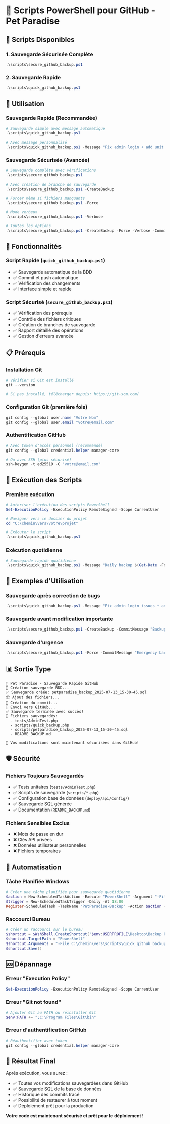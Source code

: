 # 🔐 Scripts PowerShell pour GitHub - Pet Paradise

## 📜 Scripts Disponibles

### 1. Sauvegarde Sécurisée Complète
```powershell
.\scripts\secure_github_backup.ps1
```

### 2. Sauvegarde Rapide
```powershell
.\scripts\quick_github_backup.ps1
```

## 🚀 Utilisation

### Sauvegarde Rapide (Recommandée)
```powershell
# Sauvegarde simple avec message automatique
.\scripts\quick_github_backup.ps1

# Avec message personnalisé
.\scripts\quick_github_backup.ps1 -Message "Fix admin login + add unit tests"
```

### Sauvegarde Sécurisée (Avancée)
```powershell
# Sauvegarde complète avec vérifications
.\scripts\secure_github_backup.ps1

# Avec création de branche de sauvegarde
.\scripts\secure_github_backup.ps1 -CreateBackup

# Forcer même si fichiers manquants
.\scripts\secure_github_backup.ps1 -Force

# Mode verbeux
.\scripts\secure_github_backup.ps1 -Verbose

# Toutes les options
.\scripts\secure_github_backup.ps1 -CreateBackup -Force -Verbose -CommitMessage "Complete backup with tests"
```

## 🎯 Fonctionnalités

### Script Rapide (`quick_github_backup.ps1`)
- ✅ Sauvegarde automatique de la BDD
- ✅ Commit et push automatique
- ✅ Vérification des changements
- ✅ Interface simple et rapide

### Script Sécurisé (`secure_github_backup.ps1`)
- ✅ Vérification des prérequis
- ✅ Contrôle des fichiers critiques
- ✅ Création de branches de sauvegarde
- ✅ Rapport détaillé des opérations
- ✅ Gestion d'erreurs avancée

## 📋 Prérequis

### Installation Git
```powershell
# Vérifier si Git est installé
git --version

# Si pas installé, télécharger depuis: https://git-scm.com/
```

### Configuration Git (première fois)
```powershell
git config --global user.name "Votre Nom"
git config --global user.email "votre@email.com"
```

### Authentification GitHub
```powershell
# Avec token d'accès personnel (recommandé)
git config --global credential.helper manager-core

# Ou avec SSH (plus sécurisé)
ssh-keygen -t ed25519 -C "votre@email.com"
```

## 🔧 Exécution des Scripts

### Première exécution
```powershell
# Autoriser l'exécution des scripts PowerShell
Set-ExecutionPolicy -ExecutionPolicy RemoteSigned -Scope CurrentUser

# Naviguer vers le dossier du projet
cd "C:\chemin\vers\votre\projet"

# Exécuter le script
.\scripts\quick_github_backup.ps1
```

### Exécution quotidienne
```powershell
# Sauvegarde rapide quotidienne
.\scripts\quick_github_backup.ps1 -Message "Daily backup $(Get-Date -Format 'yyyy-MM-dd')"
```

## 🎨 Exemples d'Utilisation

### Sauvegarde après correction de bugs
```powershell
.\scripts\quick_github_backup.ps1 -Message "Fix admin login issues + add unit tests"
```

### Sauvegarde avant modification importante
```powershell
.\scripts\secure_github_backup.ps1 -CreateBackup -CommitMessage "Backup before major changes"
```

### Sauvegarde d'urgence
```powershell
.\scripts\secure_github_backup.ps1 -Force -CommitMessage "Emergency backup"
```

## 📊 Sortie Type

```
🚀 Pet Paradise - Sauvegarde Rapide GitHub
💾 Création sauvegarde BDD...
✅ Sauvegarde créée: petparadise_backup_2025-07-13_15-30-45.sql
📦 Ajout des fichiers...
💬 Création du commit...
🚀 Envoi vers GitHub...
✅ Sauvegarde terminée avec succès!
📂 Fichiers sauvegardés:
  - tests/AdminTest.php
  - scripts/quick_backup.php
  - scripts/petparadise_backup_2025-07-13_15-30-45.sql
  - README_BACKUP.md

🎉 Vos modifications sont maintenant sécurisées dans GitHub!
```

## 🛡️ Sécurité

### Fichiers Toujours Sauvegardés
- ✅ Tests unitaires (`tests/AdminTest.php`)
- ✅ Scripts de sauvegarde (`scripts/*.php`)
- ✅ Configuration base de données (`deploy/api/config/`)
- ✅ Sauvegarde SQL générée
- ✅ Documentation (`README_BACKUP.md`)

### Fichiers Sensibles Exclus
- ❌ Mots de passe en dur
- ❌ Clés API privées
- ❌ Données utilisateur personnelles
- ❌ Fichiers temporaires

## 🔄 Automatisation

### Tâche Planifiée Windows
```powershell
# Créer une tâche planifiée pour sauvegarde quotidienne
$action = New-ScheduledTaskAction -Execute "PowerShell" -Argument "-File C:\chemin\vers\scripts\quick_github_backup.ps1"
$trigger = New-ScheduledTaskTrigger -Daily -At 18:00
Register-ScheduledTask -TaskName "PetParadise-Backup" -Action $action -Trigger $trigger
```

### Raccourci Bureau
```powershell
# Créer un raccourci sur le bureau
$shortcut = $WshShell.CreateShortcut("$env:USERPROFILE\Desktop\Backup Pet Paradise.lnk")
$shortcut.TargetPath = "PowerShell"
$shortcut.Arguments = "-File C:\chemin\vers\scripts\quick_github_backup.ps1"
$shortcut.Save()
```

## 🆘 Dépannage

### Erreur "Execution Policy"
```powershell
Set-ExecutionPolicy -ExecutionPolicy RemoteSigned -Scope CurrentUser
```

### Erreur "Git not found"
```powershell
# Ajouter Git au PATH ou réinstaller Git
$env:PATH += ";C:\Program Files\Git\bin"
```

### Erreur d'authentification GitHub
```powershell
# Réauthentifier avec token
git config --global credential.helper manager-core
```

## 🎯 Résultat Final

Après exécution, vous aurez :
- ✅ Toutes vos modifications sauvegardées dans GitHub
- ✅ Sauvegarde SQL de la base de données
- ✅ Historique des commits tracé
- ✅ Possibilité de restaurer à tout moment
- ✅ Déploiement prêt pour la production

**Votre code est maintenant sécurisé et prêt pour le déploiement !**